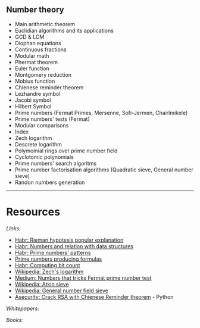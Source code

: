 ## Number theory

* Main arithmetic theorem
* Euclidian algorithms and its applications
* GCD & LCM
* Diophan equations
* Continuous fractions
* Modular math
* Phermat theorem
* Euler function
* Montgomery reduction
* Mobius function
* Chienese reminder theorem
* Lezhandre symbol
* Jacobi symbol
* Hilbert Symbol
* Prime numbers (Fermat Primes, Mersenne, Sofi-Jermen, Chairlmikele)
* Prime numbers' tests (Fermat)
* Modular comparisons
* Index
* Zech logarithm
* Descrete logarithm
* Polymomial rings over prime number field
* Cyclotomic polynomials
* Prime numbers' search algoritms
* Prime number factorisation algorithms (Quadratic sieve, General number sieve)
* Randon numbers generation

___

# Resources

*Links:*

* [Habr: Rieman hypotesis popular explanation](https://habr.com/ru/post/452964/)
* [Habr: Numbers and relation with data structures](https://habr.com/ru/post/561556/)
* [Habr: Prime numbers' patterns](https://habr.com/ru/post/533066/)
* [Prime numbers producing formulas](https://mathworld.wolfram.com/PrimeFormulas.html)
* [Habr: Computing bit count](https://habr.com/ru/post/276957/)
* [Wikipedia: Zech's logarithm](https://en.wikipedia.org/wiki/Zech%27s_logarithm)
* [Medium: Numbers that tricks Fermat prime number test](https://medium.com/asecuritysite-when-bob-met-alice/whats-special-about-561-it-s-a-number-that-that-tricks-the-fermat-prime-number-test-ef7743da8fd3)
* [Wikipedia: Atkin sieve](https://ru.wikipedia.org/wiki/Решето_Аткина)
* [Wikipedia: General number field sieve](https://en.wikipedia.org/wiki/General_number_field_sieve)
* [Asecurity: Crack RSA with Chienese Reminder theorem](https://asecuritysite.com/cracking/rsa_crt) - Python


*Whitepapers:*

*Books:*
